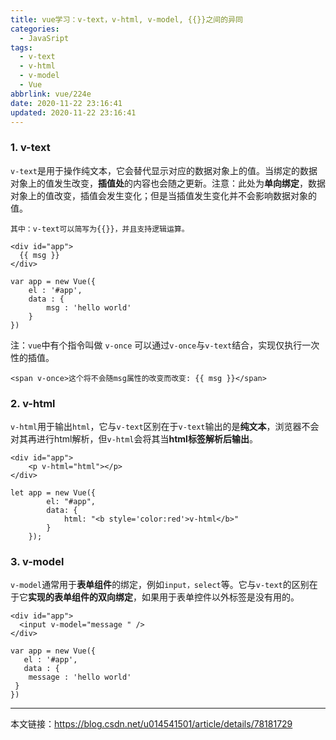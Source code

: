 ```yaml
---
title: vue学习：v-text，v-html, v-model, {{}}之间的异同
categories:
  - JavaSript
tags:
  - v-text
  - v-html
  - v-model
  - Vue
abbrlink: vue/224e
date: 2020-11-22 23:16:41
updated: 2020-11-22 23:16:41
---
```


### 1. v-text

`v-text`是用于操作纯文本，它会替代显示对应的数据对象上的值。当绑定的数据对象上的值发生改变，**插值处**的内容也会随之更新。注意：此处为**单向绑定**，数据对象上的值改变，插值会发生变化；但是当插值发生变化并不会影响数据对象的值。

```
其中：v-text可以简写为{{}}，并且支持逻辑运算。
```

```
<div id="app">
  {{ msg }}
</div>
```

```
var app = new Vue({
    el : '#app',
    data : {
        msg : 'hello world'
    }
})
```

注：`vue`中有个指令叫做 `v-once` 可以通过`v-once`与`v-text`结合，实现仅执行一次性的插值。

```
<span v-once>这个将不会随msg属性的改变而改变: {{ msg }}</span>
```

### 2. v-html

`v-html`用于输出`html`，它与`v-text`区别在于`v-text`输出的是**纯文本**，浏览器不会对其再进行html解析，但`v-html`会将其当**html标签解析后输出**。

```
<div id="app">
    <p v-html="html"></p>
</div>
```

```
let app = new Vue({
        el: "#app",
        data: {
            html: "<b style='color:red'>v-html</b>"
        }
    });
```

### 3. v-model

`v-model`通常用于**表单组件**的绑定，例如`input，select`等。它与`v-text`的区别在于它**实现的表单组件的双向绑定**，如果用于表单控件以外标签是没有用的。

```
<div id="app">
  <input v-model="message " />
</div>
```

```
var app = new Vue({
   el : '#app',
   data : {
    message : 'hello world'
 }
})
```

---

本文链接：<https://blog.csdn.net/u014541501/article/details/78181729>
